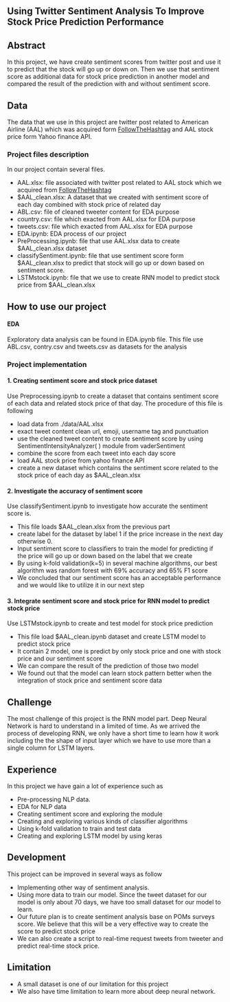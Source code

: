 ﻿## Using Twitter Sentiment Analysis To Improve Stock Price Prediction Performance
## Abstract
In this project, we have create sentiment scores from twitter post and use it to predict that the stock will go up or down on. Then we use that sentiment score as additional data for stock price prediction in another model and compared the result of the prediction with and without sentiment score.

## Data
 The data that we use in this project are twitter post related to American Airline (AAL) which was acquired form  [FollowTheHashtag](https://followthehashtag.com/datasets/nasdaq-100-companies-free-twitter-dataset/) and AAL stock price form Yahoo finance API.
 ### Project files description
 In our project contain several files.

 - AAL.xlsx: file associated with twitter post related to AAL stock which we acquired from  [FollowTheHashtag](https://followthehashtag.com/datasets/nasdaq-100-companies-free-twitter-dataset/)
 - $AAL_clean.xlsx: A dataset that we created with sentiment score of each day combined with stock price of related day
 - ABL.csv: file of cleaned tweeter content for EDA purpose
 - country.csv: file which exacted from AAL.xlsx for EDA purpose
 - tweets.csv: file which exacted from AAL.xlsx for EDA purpose
 - EDA.ipynb: EDA process of our project
 - PreProcessing.ipynb: file that use AAL.xlsx data to create $AAL_clean.xlsx dataset
 - classifySentiment.ipynb: file that use sentiment score form $AAL_clean.xlsx to predict that stock will go up or down based on sentiment score.
 - LSTMstock.ipynb: file that we use to create RNN model to predict stock price from $AAL_clean.xlsx
## How to use our project
#### EDA
Exploratory data analysis can be found in EDA.ipynb file. This file use ABL.csv, contry.csv and tweets.csv as datasets for the analysis
### Project implementation
#### 1. Creating sentiment score and stock price dataset
Use Preprocessing.ipynb to create a dataset that contains sentiment score of each data and related stock price of that day. The procedure of this file is following
 - load data from ./data/AAL.xlsx
 - exact tweet content clean url, emoji, username tag and punctuation
 - use the cleaned tweet content to create sentiment score by using SentimentIntensityAnalyzer( ) module from vaderSentiment
 - combine the score from each tweet into each day score
 - load AAL stock price from yahoo finance API
 - create a new dataset which contains the sentiment score related to the stock price of each day as $AAL_clean.xlsx

 #### 2. Investigate the accuracy of sentiment score
 Use classifySentiment.ipynb to investigate how accurate the sentiment score is.
 - This file loads $AAL_clean.xlsx from the previous part
 - create label for the dataset by label 1 if the price increase in the next day otherwise 0.
 - Input sentiment score to classifiers to train the model for predicting if the price will go up or down based on the label that we create
 - By using k-fold validation(k=5) in several machine algorithms, our best algorithm was random forest with 69% accuracy and 65% F1 score
 - We concluded that our sentiment score has an acceptable performance and we would like to utilize it in our next step

#### 3. Integrate sentiment score and stock price for RNN model to predict stock price
Use LSTMstock.ipynb to create and test model for stock price prediction

 - This file load $AAL_clean.ipynb dataset and create LSTM model to predict stock price
 - It contain 2 model, one is predict by only stock price and one with stock price and our sentiment score
 - We can compare the result of the prediction of those two model
 - We found out that the model can learn stock pattern better when the integration of stock price and sentiment score data
## Challenge
The most challenge of this project is the RNN model part. Deep Neural Network is hard to understand in a limited of time. As we arrived the process of developing RNN, we only have a short time to learn how it work including the the shape of input layer which we have to use more than a single column for LSTM layers. 
## Experience
In this project we have gain a lot of experience such as
 - Pre-processing NLP data.
 - EDA for NLP data
 - Creating sentiment score and exploring the module
 - Creating and exploring various kinds of classifier algorithms
 - Using k-fold validation to train and test data
 - Creating and exploring LSTM model by using keras

## Development
This project can be improved in several ways as follow

 - Implementing other way of sentiment analysis.
 - Using more data to train our model. Since the tweet dataset for our model is only about 70 days, we have too small dataset for our model to learn.
 - Our future plan is to create sentiment analysis base on POMs surveys score. We believe that this will be a very effective way to create the score to predict stock price
- We can also create a script to real-time request tweets from tweeter and predict real-time stock price. 

## Limitation
 - A small dataset is one of our limitation for this project
 - We also have time limitation to learn more about deep neural network.
